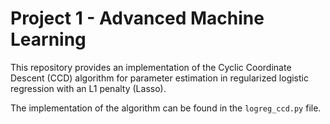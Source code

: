 # Project 1 - Advanced Machine Learning

This repository provides an implementation of the Cyclic Coordinate Descent (CCD) algorithm for parameter estimation in regularized logistic regression with an L1 penalty (Lasso).

The implementation of the algorithm can be found in the ```logreg_ccd.py``` file.